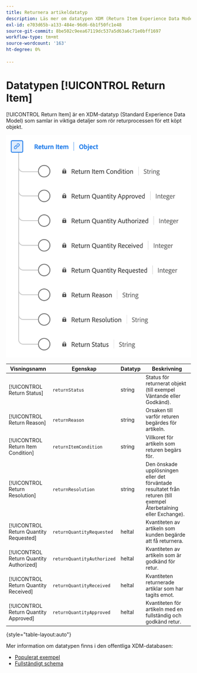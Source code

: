 ```yaml
---
title: Returnera artikeldatatyp
description: Läs mer om datatypen XDM (Return Item Experience Data Model).
exl-id: e703d65b-a133-484e-96d6-6b1f50fc1e48
source-git-commit: 8be502c9eea67119dc537a5d63a6c71e0bff1697
workflow-type: tm+mt
source-wordcount: '163'
ht-degree: 0%

---
```


# Datatypen [!UICONTROL Return Item]

[!UICONTROL Return Item] är en XDM-datatyp (Standard Experience Data Model) som samlar in viktiga detaljer som rör returprocessen för ett köpt objekt.

![Ett diagram över datatypen Return Item.](../images/data-types/return-item.png)

| Visningsnamn | Egenskap | Datatyp | Beskrivning |
|-----------------------------|------------------------------|-----------|--------------------------------------------------------|
| [!UICONTROL Return Status] | `returnStatus` | string | Status för returnerat objekt (till exempel Väntande eller Godkänd). |
| [!UICONTROL Return Reason] | `returnReason` | string | Orsaken till varför returen begärdes för artikeln. |
| [!UICONTROL Return Item Condition] | `returnItemCondition` | string | Villkoret för artikeln som returen begärs för. |
| [!UICONTROL Return Resolution] | `returnResolution` | string | Den önskade upplösningen eller det förväntade resultatet från returen (till exempel Återbetalning eller Exchange). |
| [!UICONTROL Return Quantity Requested] | `returnQuantityRequested` | heltal | Kvantiteten av artikeln som kunden begärde att få returnera. |
| [!UICONTROL Return Quantity Authorized] | `returnQuantityAuthorized` | heltal | Kvantiteten av artikeln som är godkänd för retur. |
| [!UICONTROL Return Quantity Received] | `returnQuantityReceived` | heltal | Kvantiteten returnerade artiklar som har tagits emot. |
| [!UICONTROL Return Quantity Approved] | `returnQuantityApproved` | heltal | Kvantiteten för artikeln med en fullständig och godkänd retur. |

{style="table-layout:auto"}

Mer information om datatypen finns i den offentliga XDM-databasen:

* [Populerat exempel](https://github.com/adobe/xdm/blob/master/components/datatypes/returnitem.example.1.json)
* [Fullständigt schema](https://github.com/adobe/xdm/blob/master/components/datatypes/returnitem.schema.json)
